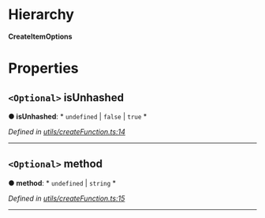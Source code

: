 

# Hierarchy

**CreateItemOptions**

# Properties

<a id="isunhashed"></a>

## `<Optional>` isUnhashed

**● isUnhashed**: * `undefined` &#124; `false` &#124; `true`
*

*Defined in [utils/createFunction.ts:14](https://github.com/polkadot-js/api/blob/69f6850/packages/type-storage/src/utils/createFunction.ts#L14)*

___
<a id="method"></a>

## `<Optional>` method

**● method**: * `undefined` &#124; `string`
*

*Defined in [utils/createFunction.ts:15](https://github.com/polkadot-js/api/blob/69f6850/packages/type-storage/src/utils/createFunction.ts#L15)*

___

